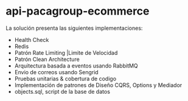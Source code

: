 # api-pacagroup-ecommerce
 La solución presenta las siguientes implementaciones:
 - Health Check 
 - Redis 
 - Patrón Rate Limiting |Limite de Velocidad
 - Patrón Clean Architecture 
 - Arquitectura basada a eventos usando  RabbitMQ
 - Envio de correos usando Sengrid 
 - Pruebas unitarias & cobertura de codigo
 - Implementación de patrones de Diseño CQRS, Options y Mediador
 - objects.sql, script de la base de datos

